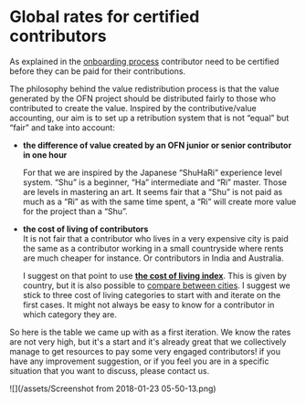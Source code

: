 # Global rates for certified contributors

As explained in the [onboarding process](https://www.gitbook.com/book/ofn-user-guide/ofn-contributor-guide/edit#/edit/master/onboarding-process.md?_k=x9o63p) contributor need to be certified before they can be paid for their contributions.

The philosophy behind the value redistribution process is that the value generated by the OFN project should be distributed fairly to those who contributed to create the value. Inspired by the contributive/value accounting, our aim is to set up a retribution system that is not “equal” but “fair” and take into account:

* **the difference of value created by an OFN junior or senior contributor in one hour**

  For that we are inspired by the Japanese “ShuHaRi” experience level system. “Shu” is a beginner, “Ha” intermediate and “Ri” master. Those are levels in mastering an art. It seems fair that a “Shu” is not paid as much as a “Ri” as with the same time spent, a “Ri” will create more value for the project than a “Shu”.

* **the cost of living of contributors**  
  It is not fair that a contributor who lives in a very expensive city is paid the same as a contributor working in a small countryside where rents are much cheaper for instance. Or contributors in India and Australia.

  I suggest on that point to use [**the cost of living index**](https://www.numbeo.com/cost-of-living/rankings_by_country.jsp). This is given by country, but it is also possible to [compare between cities](https://www.numbeo.com/cost-of-living/comparison.jsp). I suggest we stick to three cost of living categories to start with and iterate on the first cases. It might not always be easy to know for a contributor in which category they are.

So here is the table we came up with as a first iteration. We know the rates are not very high, but it's a start and it's already great that we collectively manage to get resources to pay some very engaged contributors! if you have any improvement suggestion, or if you feel you are in a specific situation that you want to discuss, please contact us.

![](/assets/Screenshot from 2018-01-23 05-50-13.png)

